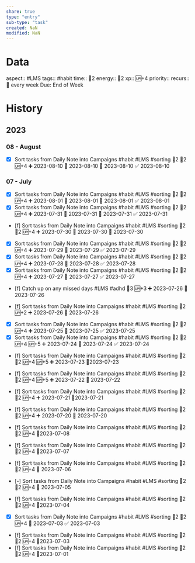 ```yaml
---
share: true
type: "entry"
sub-type: "task"
created: NaN 
modified: NaN
---
```

# Data
aspect:: #LMS
tags:: #habit
time:: 🍅2
energy:: 🥄2
xp:: 🆙+4
priority:: 
recurs:: 🔁 every week
Due: End of Week
# History
## 2023
### 08 - August
- [x] Sort tasks from Daily Note into Campaigns #habit #LMS #sorting 🍅2 🥄2 🆙+4 ➕ 2023-08-10 🛫 2023-08-10 📅 2023-08-10 ✅ 2023-08-10
### 07 - July
- [x] Sort tasks from Daily Note into Campaigns #habit #LMS #sorting 🍅2 🥄2 🆙+4 ➕ 2023-08-01 🛫 2023-08-01 📅 2023-08-01 ✅ 2023-08-01
- [x] Sort tasks from Daily Note into Campaigns #habit #LMS #sorting 🍅2 🥄2 🆙+4 ➕ 2023-07-31 🛫 2023-07-31 📅 2023-07-31 ✅ 2023-07-31
- [f] Sort tasks from Daily Note into Campaigns #habit #LMS #sorting 🍅2 🥄2 🆙+4 ➕ 2023-07-30 🛫 2023-07-30 📅 2023-07-30
- [x] Sort tasks from Daily Note into Campaigns #habit #LMS #sorting 🍅2 🥄2 🆙+4 ➕ 2023-07-29 📅 2023-07-29 ✅ 2023-07-29
- [x] Sort tasks from Daily Note into Campaigns #habit #LMS #sorting 🍅2 🥄2 🆙+4 ➕ 2023-07-28 📅 2023-07-28 ✅ 2023-07-28
- [x] Sort tasks from Daily Note into Campaigns #habit #LMS #sorting 🍅2 🥄2 🆙+4 ➕ 2023-07-27 📅 2023-07-27 ✅ 2023-07-27
- [f] Catch up on any missed days #LMS #adhd 🥄3 🆙+3 ➕ 2023-07-26 📅 2023-07-26

- [f] Sort tasks from Daily Note into Campaigns #habit #LMS #sorting 🥄2 🆙+2 ➕ 2023-07-26 📅 2023-07-26
- [x] Sort tasks from Daily Note into Campaigns #habit #LMS #sorting 🍅2 🥄2 🆙+4 ➕ 2023-07-25 📅 2023-07-25 ✅ 2023-07-25
- [x] Sort tasks from Daily Note into Campaigns #habit #LMS #sorting 🍅2 🥄2 🆙+4 🆙+5 ➕ 2023-07-24 📅 2023-07-24 ✅ 2023-07-24
- [f] Sort tasks from Daily Note into Campaigns #habit #LMS #sorting 🍅2 🥄2 🆙+4 🆙+5 ➕ 2023-07-23 📆2023-07-23
- [f] Sort tasks from Daily Note into Campaigns #habit #LMS #sorting 🍅2 🥄2 🆙+4 🆙+5 ➕ 2023-07-22 📅 2023-07-22
- [f] Sort tasks from Daily Note into Campaigns #habit #LMS #sorting 🍅2 🥄2 🆙+4 ➕ 2023-07-21 📆2023-07-21
- [f] Sort tasks from Daily Note into Campaigns #habit #LMS #sorting 🍅2 🥄2 🆙+4 ➕ 2023-07-20 📅 2023-07-20










- [f] Sort tasks from Daily Note into Campaigns #habit #LMS #sorting 🍅2 🥄2 🆙+4  📆2023-07-08
- [f] Sort tasks from Daily Note into Campaigns #habit #LMS #sorting 🍅2 🥄2 🆙+4  📆2023-07-07
- [f] Sort tasks from Daily Note into Campaigns #habit #LMS #sorting 🍅2 🥄2 🆙+4 📅 2023-07-06
- [-] Sort tasks from Daily Note into Campaigns #habit #LMS #sorting 🍅2 🥄2 🆙+4 📅 2023-07-05
- [f] Sort tasks from Daily Note into Campaigns #habit #LMS #sorting 🍅2 🥄2 🆙+4  📆2023-07-04
- [x] Sort tasks from Daily Note into Campaigns #habit #LMS #sorting 🍅2 🥄2 🆙+4 📅 2023-07-03 ✅ 2023-07-03
- [f] Sort tasks from Daily Note into Campaigns #habit #LMS #sorting 🍅2 🥄2 🆙+4  📆2023-07-03
- [f] Sort tasks from Daily Note into Campaigns #habit #LMS #sorting 🍅2 🥄2 🆙+4  📆2023-07-01



